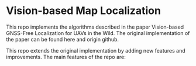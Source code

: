 # Vision-based Map Localization

This repo implements the algorithms described in the paper Vision-based GNSS-Free Localization for UAVs in the Wild. The original implementation of the paper can be found here and origin github.

This repo extends the original implementation by adding new features and improvements. The main features of the repo are:
